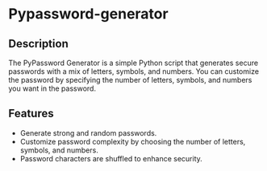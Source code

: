 # Pypassword-generator

## Description

The PyPassword Generator is a simple Python script that generates secure passwords with a mix of letters, symbols, and numbers. You can customize the password by specifying the number of letters, symbols, and numbers you want in the password.

## Features

- Generate strong and random passwords.
- Customize password complexity by choosing the number of letters, symbols, and numbers.
- Password characters are shuffled to enhance security.


